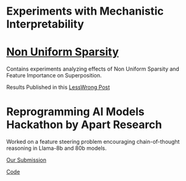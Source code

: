 # Experiments with Mechanistic Interpretability

# [Non Uniform Sparsity](./non-uniform-sparsity/)

Contains experiments analyzing effects of Non Uniform Sparsity and Feature Importance on Superposition.

Results Published in this [LessWrong Post](https://www.lesswrong.com/posts/WwxG8RRHrorJgpoAk/effects-of-non-uniform-sparsity-on-superposition-in-toy)

# Reprogramming AI Models Hackathon by Apart Research

Worked on a feature steering problem encouraging chain-of-thought reasoning in Llama-8b and 80b models.

[Our Submission](https://www.apartresearch.com/project/encouraging-chain-of-thought-reasoning)

[Code](https://github.com/ThomasWalker1/reprogramming_ai_models)
